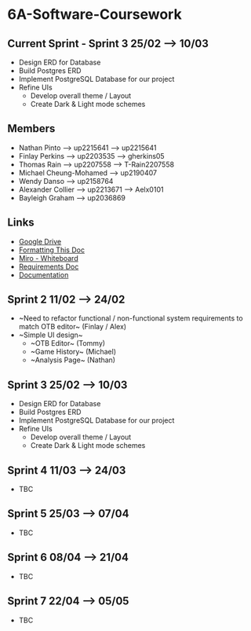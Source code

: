 # 6A-Software-Coursework

## Current Sprint - Sprint 3 25/02 --> 10/03

- Design ERD for Database
- Build Postgres ERD
- Implement PostgreSQL Database for our project
- Refine UIs
    - Develop overall theme / Layout
    - Create Dark & Light mode schemes

## Members

- Nathan Pinto --> up2215641 --> up2215641
- Finlay Perkins --> up2203535 --> gherkins05
- Thomas Rain --> up2207558 --> T-Rain2207558
- Michael Cheung-Mohamed --> up2190407
- Wendy Danso --> up2158764
- Alexander Collier --> up2213671 --> Aelx0101
- Bayleigh Graham --> up2036869

## Links

- [Google Drive](https://drive.google.com/drive/folders/1LAghMLwYms_EpfWIo9vlO5SqdBx_UPvV)
- [Formatting This Doc](https://docs.github.com/en/get-started/writing-on-github/getting-started-with-writing-and-formatting-on-github/basic-writing-and-formatting-syntax)
- [Miro - Whiteboard](https://miro.com/welcomeonboard/ejRXZ0FNNkhNcGRidmwyTVpBOG1oMzNuU3B3bXlnRHRIaklLY2xjaEs1QWd2NXRqWnVjdWFRT2plMWl1SWZGNXwzNDU4NzY0NTY1NjU2MDU5MTc3fDI=?share_link_id=65324689577)
- [Requirements Doc](https://docs.google.com/document/d/1IVTJgmkENh-eUZDsw6nensQw0B4k1pwPsmsEcZS7Jus/edit?tab=t.0)
- [Documentation](https://6a-software-coursework.readthedocs.io/en/latest/)

## Sprint 2 11/02 --> 24/02

- ~Need to refactor functional / non-functional system requirements to match OTB editor~ (Finlay / Alex)
- ~Simple UI design~
    - ~OTB Editor~ (Tommy)
    - ~Game History~ (Michael)
    - ~Analysis Page~ (Nathan)

## Sprint 3 25/02 --> 10/03

- Design ERD for Database
- Build Postgres ERD
- Implement PostgreSQL Database for our project
- Refine UIs
    - Develop overall theme / Layout
    - Create Dark & Light mode schemes

## Sprint 4 11/03 --> 24/03

- TBC

## Sprint 5 25/03 --> 07/04

- TBC

## Sprint 6 08/04 --> 21/04

- TBC

## Sprint 7 22/04 --> 05/05

- TBC
